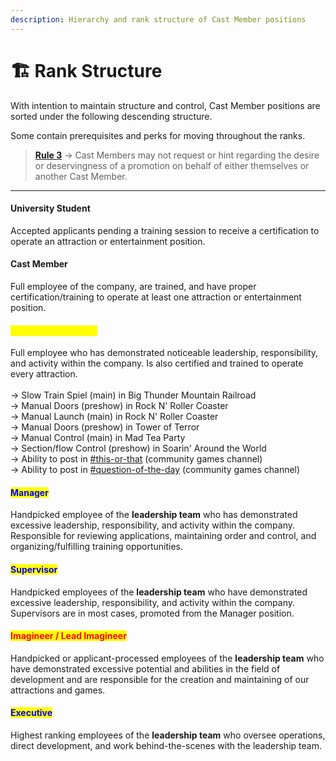 ```yaml
---
description: Hierarchy and rank structure of Cast Member positions
---
```


# 🏗 Rank Structure

With intention to maintain structure and control, Cast Member positions are sorted under the following descending structure.

Some contain prerequisites and perks for moving throughout the ranks.

> [**Rule 3**](../rules-and-guidelines.md#community-based-rules) -> Cast Members may not request or hint regarding the desire or deservingness of a promotion on behalf of either themselves or another Cast Member.

***

#### University Student

Accepted applicants pending a training session to receive a certification to operate an attraction or entertainment position.

#### Cast Member

Full employee of the company, are trained, and have proper certification/training to operate at least one attraction or entertainment position.

#### <mark style="color:yellow;">Senior Cast Member</mark>

Full employee who has demonstrated noticeable leadership, responsibility, and activity within the company. Is also certified and trained to operate every attraction.\
\
→ Slow Train Spiel (main) in Big Thunder Mountain Railroad\
→ Manual Doors (preshow) in Rock N' Roller Coaster\
\-> Manual Launch (main) in Rock N' Roller Coaster\
→ Manual Doors (preshow) in Tower of Terror\
\-> Manual Control (main) in Mad Tea Party\
\-> Section/flow Control (preshow) in Soarin' Around the World\
→ Ability to post in [#this-or-that](https://discord.com/channels/301715666401230851/880269768454713364) (community games channel)\
→ Ability to post in [#question-of-the-day](https://discord.com/channels/301715666401230851/881670445613580318) (community games channel)

#### <mark style="color:blue;">Manager</mark>

Handpicked employee of the **leadership team** who has demonstrated excessive leadership, responsibility, and activity within the company. Responsible for reviewing applications, maintaining order and control, and organizing/fulfilling training opportunities.

#### <mark style="color:blue;">Supervisor</mark>

Handpicked employees of the **leadership team** who have demonstrated excessive leadership, responsibility, and activity within the company. Supervisors are in most cases, promoted from the Manager position.

#### <mark style="color:red;">Imagineer / Lead Imagineer</mark>

Handpicked or applicant-processed employees of the **leadership team** who have demonstrated excessive potential and abilities in the field of development and are responsible for the creation and maintaining of our attractions and games.

#### <mark style="color:blue;">Executive</mark>

Highest ranking employees of the **leadership team** who oversee operations, direct development, and work behind-the-scenes with the leadership team.

